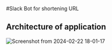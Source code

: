 #Slack Bot for shortening URL 

## Architecture of application

  
   ![Screenshot from 2024-02-22 18-01-17](https://github.com/codespirit7/slack-on-train/assets/88592710/39e9fc6d-126a-42f2-a08d-d3a48d810d8f)
